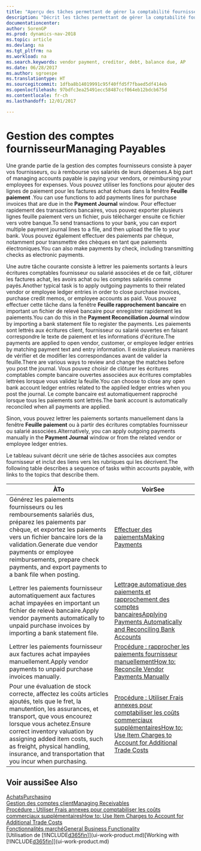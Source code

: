 ```yaml
---
title: "Aperçu des tâches permettant de gérer la comptabilité fournisseur"
description: "Décrit les tâches permettant de gérer la comptabilité fournisseur, par exemple, le paiement des créditeurs ou le lettrage de paiements sortants dans la comptabilité pour clôturer des factures ou des avoirs."
documentationcenter: 
author: SorenGP
ms.prod: dynamics-nav-2018
ms.topic: article
ms.devlang: na
ms.tgt_pltfrm: na
ms.workload: na
ms.search.keywords: vendor payment, creditor, debt, balance due, AP
ms.date: 06/28/2017
ms.author: sgroespe
ms.translationtype: HT
ms.sourcegitcommit: 1dfba8b14019991c95f40ffd5f7fbaed5df414eb
ms.openlocfilehash: 97bdfc3ea25491ecc58487ccf064eb12bdcb675d
ms.contentlocale: fr-ch
ms.lasthandoff: 12/01/2017

---
```

# <a name="managing-payables"></a><span data-ttu-id="10fa7-103">Gestion des comptes fournisseur</span><span class="sxs-lookup"><span data-stu-id="10fa7-103">Managing Payables</span></span>
<span data-ttu-id="10fa7-104">Une grande partie de la gestion des comptes fournisseurs consiste à payer vos fournisseurs, ou à rembourse vos salariés de leurs dépenses.</span><span class="sxs-lookup"><span data-stu-id="10fa7-104">A big part of managing accounts payable is paying your vendors, or reimbursing your employees for expenses.</span></span> <span data-ttu-id="10fa7-105">Vous pouvez utiliser les fonctions pour ajouter des lignes de paiement pour les factures achat échues dans la fenêtre **Feuille paiement** .</span><span class="sxs-lookup"><span data-stu-id="10fa7-105">You can use functions to add payments lines for purchase invoices that are due in the **Payment Journal** window.</span></span> <span data-ttu-id="10fa7-106">Pour effectuer rapidement des transactions bancaires, vous pouvez exporter plusieurs lignes feuille paiement vers un fichier, puis télécharger ensuite ce fichier vers votre banque.</span><span class="sxs-lookup"><span data-stu-id="10fa7-106">To send transactions to your bank, you can export multiple payment journal lines to a file, and then upload the file to your bank.</span></span> <span data-ttu-id="10fa7-107">Vous pouvez également effectuer des paiements par chèque, notamment pour transmettre des chèques en tant que paiements électroniques.</span><span class="sxs-lookup"><span data-stu-id="10fa7-107">You can also make payments by check, including transmitting checks as electronic payments.</span></span>

<span data-ttu-id="10fa7-108">Une autre tâche courante consiste à lettrer les paiements sortants à leurs écritures comptables fournisseur ou salarié associées et de ce fait, clôturer les factures achat, les avoirs achat ou les comptes salariés comme payés.</span><span class="sxs-lookup"><span data-stu-id="10fa7-108">Another typical task is to apply outgoing payments to their related vendor or employee ledger entries in order to close purchase invoices, purchase credit memos, or employee accounts as paid.</span></span> <span data-ttu-id="10fa7-109">Vous pouvez effectuer cette tâche dans la fenêtre **Feuille rapprochement bancaire** en important un fichier de relevé bancaire pour enregistrer rapidement les paiements.</span><span class="sxs-lookup"><span data-stu-id="10fa7-109">You can do this in the **Payment Reconciliation Journal** window by importing a bank statement file to register the payments.</span></span> <span data-ttu-id="10fa7-110">Les paiements sont lettrés aux écritures client, fournisseur ou salarié ouvertes en faisant correspondre le texte de paiement et les informations d'écriture.</span><span class="sxs-lookup"><span data-stu-id="10fa7-110">The payments are applied to open vendor, customer, or employee ledger entries by matching payment text and entry information.</span></span> <span data-ttu-id="10fa7-111">Il existe plusieurs manières de vérifier et de modifier les correspondances avant de valider la feuille.</span><span class="sxs-lookup"><span data-stu-id="10fa7-111">There are various ways to review and change the matches before you post the journal.</span></span> <span data-ttu-id="10fa7-112">Vous pouvez choisir de clôturer les écritures comptables compte bancaire ouvertes associées aux écritures comptables lettrées lorsque vous validez la feuille.</span><span class="sxs-lookup"><span data-stu-id="10fa7-112">You can choose to close any open bank account ledger entries related to the applied ledger entries when you post the journal.</span></span> <span data-ttu-id="10fa7-113">Le compte bancaire est automatiquement rapproché lorsque tous les paiements sont lettrés.</span><span class="sxs-lookup"><span data-stu-id="10fa7-113">The bank account is automatically reconciled when all payments are applied.</span></span>

<span data-ttu-id="10fa7-114">Sinon, vous pouvez lettrer les paiements sortants manuellement dans la fenêtre **Feuille paiement** ou à partir des écritures comptables fournisseur ou salarié associées.</span><span class="sxs-lookup"><span data-stu-id="10fa7-114">Alternatively, you can apply outgoing payments manually in the **Payment Journal** window or from the related vendor or employee ledger entries.</span></span>

<span data-ttu-id="10fa7-115">Le tableau suivant décrit une série de tâches associées aux comptes fournisseur et inclut des liens vers les rubriques qui les décrivent.</span><span class="sxs-lookup"><span data-stu-id="10fa7-115">The following table describes a sequence of tasks within accounts payable, with links to the topics that describe them.</span></span>

| <span data-ttu-id="10fa7-116">À</span><span class="sxs-lookup"><span data-stu-id="10fa7-116">To</span></span> | <span data-ttu-id="10fa7-117">Voir</span><span class="sxs-lookup"><span data-stu-id="10fa7-117">See</span></span> |
| --- | --- |
| <span data-ttu-id="10fa7-118">Générez les paiements fournisseurs ou les remboursements salariés dus, préparez les paiements par chèque, et exportez les paiements vers un fichier bancaire lors de la validation.</span><span class="sxs-lookup"><span data-stu-id="10fa7-118">Generate due vendor payments or employee reimbursements, prepare check payments, and export payments to a bank file when posting.</span></span> |[<span data-ttu-id="10fa7-119">Effectuer des paiements</span><span class="sxs-lookup"><span data-stu-id="10fa7-119">Making Payments</span></span>](payables-make-payments.md) |
| <span data-ttu-id="10fa7-120">Lettrer les paiements fournisseur automatiquement aux factures achat impayées en important un fichier de relevé bancaire.</span><span class="sxs-lookup"><span data-stu-id="10fa7-120">Apply vendor payments automatically to unpaid purchase invoices by importing a bank statement file.</span></span> |[<span data-ttu-id="10fa7-121">Lettrage automatique des paiements et rapprochement des comptes bancaires</span><span class="sxs-lookup"><span data-stu-id="10fa7-121">Applying Payments Automatically and Reconciling Bank Accounts</span></span>](receivables-apply-payments-auto-reconcile-bank-accounts.md) |
| <span data-ttu-id="10fa7-122">Lettrer les paiements fournisseur aux factures achat impayées manuellement.</span><span class="sxs-lookup"><span data-stu-id="10fa7-122">Apply vendor payments to unpaid purchase invoices manually.</span></span> |[<span data-ttu-id="10fa7-123">Procédure : rapprocher les paiements fournisseur manuellement</span><span class="sxs-lookup"><span data-stu-id="10fa7-123">How to: Reconcile Vendor Payments Manually</span></span>](payables-how-apply-purchase-transactions-manually.md) |
|<span data-ttu-id="10fa7-124">Pour une évaluation de stock correcte, affectez les coûts articles ajoutés, tels que le fret, la manutention, les assurances, et transport, que vous encourez lorsque vous achetez.</span><span class="sxs-lookup"><span data-stu-id="10fa7-124">Ensure correct inventory valuation by assigning added item costs, such as freight, physical handling, insurance, and transportation that you incur when purchasing.</span></span>|[<span data-ttu-id="10fa7-125">Procédure : Utiliser Frais annexes pour comptabiliser les coûts commerciaux supplémentaires</span><span class="sxs-lookup"><span data-stu-id="10fa7-125">How to: Use Item Charges to Account for Additional Trade Costs</span></span>](payables-how-assign-item-charges.md)|

## <a name="see-also"></a><span data-ttu-id="10fa7-126">Voir aussi</span><span class="sxs-lookup"><span data-stu-id="10fa7-126">See Also</span></span>
[<span data-ttu-id="10fa7-127">Achats</span><span class="sxs-lookup"><span data-stu-id="10fa7-127">Purchasing</span></span>](purchasing-manage-purchasing.md)  
[<span data-ttu-id="10fa7-128">Gestion des comptes client</span><span class="sxs-lookup"><span data-stu-id="10fa7-128">Managing Receivables</span></span>](receivables-manage-receivables.md)  
[<span data-ttu-id="10fa7-129">Procédure : Utiliser Frais annexes pour comptabiliser les coûts commerciaux supplémentaires</span><span class="sxs-lookup"><span data-stu-id="10fa7-129">How to: Use Item Charges to Account for Additional Trade Costs</span></span>](payables-how-assign-item-charges.md)  
[<span data-ttu-id="10fa7-130">Fonctionnalités marché</span><span class="sxs-lookup"><span data-stu-id="10fa7-130">General Business Functionality</span></span>](ui-across-business-areas.md)  
<span data-ttu-id="10fa7-131">[Utilisation de [!INCLUDE[d365fin](includes/d365fin_md.md)]](ui-work-product.md)</span><span class="sxs-lookup"><span data-stu-id="10fa7-131">[Working with [!INCLUDE[d365fin](includes/d365fin_md.md)]](ui-work-product.md)</span></span>

